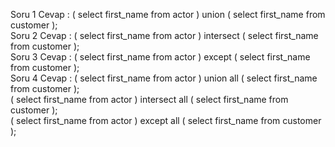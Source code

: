 Soru 1 Cevap :
(
select first_name from actor
)
union
(
select first_name from customer
); <br>
Soru 2 Cevap :
(
select first_name from actor
)
intersect
(
select first_name from customer
); <br>
Soru 3 Cevap :
(
select first_name from actor
)
except
(
select first_name from customer
); <br>
Soru 4 Cevap :
(
select first_name from actor
)
union all
(
select first_name from customer
); <br>
(
select first_name from actor
)
intersect all
(
select first_name from customer
); <br>
(
select first_name from actor
)
except all
(
select first_name from customer
); <br>
